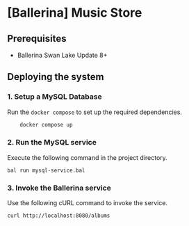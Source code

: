 # [Ballerina] Music Store

## Prerequisites

- Ballerina Swan Lake Update 8+

## Deploying the system

### 1. Setup a MySQL Database

Run the `docker compose` to set up the required dependencies.

```sh
    docker compose up
```

### 2. Run the MySQL service

Execute the following command in the project directory.

```ballerina
bal run mysql-service.bal
```

### 3. Invoke the Ballerina service

Use the following cURL command to invoke the service.

```ballerina
curl http://localhost:8080/albums
```
